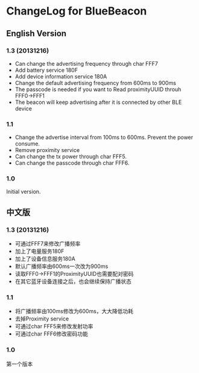 # ChangeLog for BlueBeacon

## English Version

### 1.3 (20131216)

* Can change the advertising frequency through char FFF7
* Add battery service 180F
* Add device information service 180A
* Change the default advertising frequency from 600ms to 900ms
* The passcode is needed if you want to Read proximityUUID throuh FFF0->FFF1
* The beacon will keep advertising after it is connected by other BLE device

### 1.1

* Change the advertise interval from 100ms to 600ms. Prevent the power consume.
* Remove proximity service
* Can change the tx power through char FFF5.
* Can change the passcode through char FFF6.

### 1.0

Initial version.

## 中文版

### 1.3 (20131216)

* 可通过FFF7来修改广播频率
* 加上了电量服务180F
* 加上了设备信息服务180A
* 默认广播频率由600ms一次改为900ms
* 读取FFF0->FFF1的ProximityUUID也需要配对密码
* 在其它蓝牙设备连接之后，也会继续保持广播状态

### 1.1

* 将广播频率由100ms修改为600ms，大大降低功耗
* 去掉Proximity service
* 可通过char FFF5来修改发射功率
* 可通过char FFF6修改密码功能

### 1.0

第一个版本
